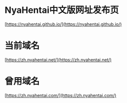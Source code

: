# NyaHentai中文版网址发布页
[https://nyahentai.github.io/](https://nyahentai.github.io/)

# 当前域名
[https://zh.nyahentai.net/](https://zh.nyahentai.net/)

# 曾用域名
[https://zh.nyahentai.com/](https://zh.nyahentai.com/)
